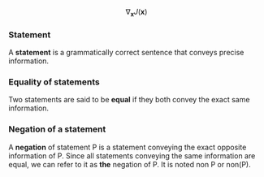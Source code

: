 <script src="https://cdn.mathjax.org/mathjax/latest/MathJax.js?config=TeX-AMS-MML_HTMLorMML" type="text/javascript"></script>

$$ \nabla_\boldsymbol{x} J(\boldsymbol{x}) $$

### Statement
A **statement** is a grammatically correct sentence that conveys precise information.

### Equality of statements
Two statements are said to be **equal** if they both convey the exact same information.

### Negation of a statement
A **negation** of statement P is a statement conveying the exact opposite information of P. Since all statements conveying the same information are equal, we can refer to it as **the** negation of P. It is noted non P or non(P).

